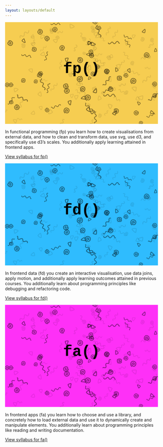 ```yaml
---
layout: layouts/default
---
```

![Functional Programming](img/banner-fp.svg)

In functional programming (fp) you learn how to create visualisations from external data, and how to clean and transform data, use svg, use d3, and specifically use d3’s scales. You additionally apply learning attained in frontend apps.

[View syllabus for fp()](functional-programming)

![Frontend Data](img/banner-fd.svg)

In frontend data (fd) you create an interactive visualisation, use data joins, apply motion, and additionally apply learning outcomes attained in previous courses. You additionally learn about programming principles like debugging and refactoring code.

[View syllabus for fd()](frontend-data)

![Frontend Applications](img/banner-fa.svg)

In frontend apps (fa) you learn how to choose and use a library, and concretely how to load external data and use it to dynamically create and manipulate elements. You additionally learn about programming principles like reading and writing documentation.

[View syllabus for fa()](frontend-applications)
